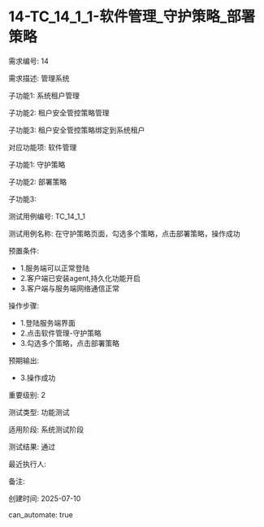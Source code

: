 # 14-TC_14_1_1-软件管理_守护策略_部署策略

需求编号: 14

需求描述: 管理系统

子功能1: 系统租户管理

子功能2: 租户安全管控策略管理

子功能3: 租户安全管控策略绑定到系统租户


对应功能项: 软件管理

子功能1: 守护策略

子功能2: 部署策略

子功能3: 


测试用例编号: TC_14_1_1

测试用例名称: 在守护策略页面，勾选多个策略，点击部署策略，操作成功

预置条件:
- 1.服务端可以正常登陆
- 2.客户端已安装agent,持久化功能开启
- 3.客户端与服务端网络通信正常

操作步骤:
- 1.登陆服务端界面
- 2.点击软件管理-守护策略
- 3.勾选多个策略，点击部署策略

预期输出:
- 3.操作成功

重要级别: 2

测试类型: 功能测试

适用阶段: 系统测试阶段

测试结果: 通过

最近执行人: 

备注: 

创建时间: 2025-07-10

can_automate: true
